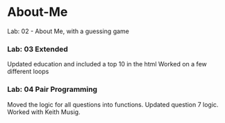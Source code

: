 # About-Me
Lab: 02 - About Me, with a guessing game

### Lab: 03 Extended
Updated education and included a top 10 in the html
Worked on a few different loops 

### Lab: 04 Pair Programming
Moved the logic for all questions into functions.
Updated question 7 logic.
Worked with Keith Musig.